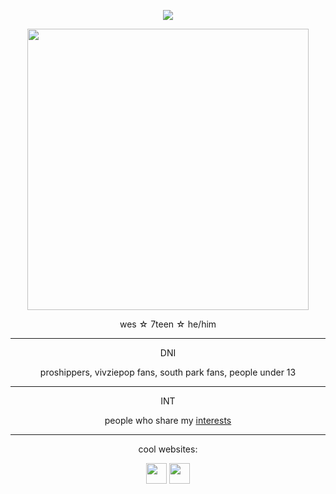 <!-- nooo... don't look at my raw code >___< -->
<!-- genuinely this is just the madwork of man who usually only uses markdown while attempting html .... -->


 

<p align="center"><img src="https://komarev.com/ghpvc/?username=cometecti&color=657cc2&style=plastic&label=View+Count!"/></p> 

<p align="center"><a href="https://www.tumblr.com/themedievaldead/709718344595619840/did-you-know-guysarmy-of-fartness-30th?source=share"><img src="https://github.com/user-attachments/assets/ea21b0d5-9dac-4f1a-a1f9-d718d3a789ce" height="450"/></a></p>
<p align="center">wes ☆ 7teen ☆ he/him</p>


***
<p align="center"> DNI </p>
<p align="center"> proshippers, vivziepop fans, south park fans, people under 13 </p>

***
<p align="center"> INT </p>
<p align="center"> people who share my <a href="https://cometecti.straw.page/interests">interests</a> </p>

***

<p align="center">cool websites:

<p align="center"><a href="https://smokepowered.com"><img src="http://smokepowered.com/smoke.gif" height="33"/></a> <a href="https://epicblazed.com"><img src="http://smokepowered.com/EpicBlazedButton.png" height="33"/></a>
